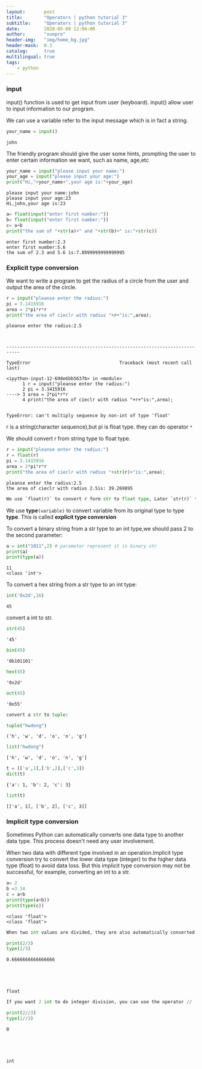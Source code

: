 ```yaml
---
layout:       post
title:        "Operators | python tutorial 3"
subtitle:     "Operators | python tutorial 3"
date:         2020-05-09 12:04:00
author:       "xuepro"
header-img:   "img/home_bg.jpg"
header-mask:  0.3
catalog:      true
multilingual: true
tags:
    - python
---
```



### input

input() function is used to get input from user (keyboard). input() allow user to input information to our program.

We can use a variable refer to the input message which is in fact a string.


```python
your_name = input()
```

    john
    

The friendly program should give the user some hints, prompting the user to enter certain information we want, such as name, age,etc


```python
your_name = input("please input your name:")
your_age = input("please input your age:")
print("Hi,"+your_name+",your age is:"+your_age)
```

    please input your name:john
    please input your age:23
    Hi,john,your age is:23
    


```python
a= float(input("enter first number:"))
b= float(input("enter first number:"))
c= a+b
print("the sum of "+str(a)+" and "+str(b)+" is:"+str(c))
```

    enter first number:2.3
    enter first number:5.6
    the sum of 2.3 and 5.6 is:7.8999999999999995
    

### Explicit type conversion

We want to write a program to get the radius of a circle  from the user and output the area of the circle.


```python
r = input("pleanse enter the radius:")
pi = 3.1415916
area = 2*pi*r*r
print("the area of cieclr with radius "+r+"is:",area);
```

    pleanse enter the radius:2.5
    


    ---------------------------------------------------------------------------

    TypeError                                 Traceback (most recent call last)

    <ipython-input-12-698e6bb5637b> in <module>
          1 r = input("pleanse enter the radius:")
          2 pi = 3.1415916
    ----> 3 area = 2*pi*r*r
          4 print("the area of cieclr with radius "+r+"is:",area);
    

    TypeError: can't multiply sequence by non-int of type 'float'


r is a string(character sequence),but pi is float type. they can do operator `*`

We should convert r from string type to float type.


```python
r = input("pleanse enter the radius:")
r = float(r)
pi = 3.1415916
area = 2*pi*r*r
print("the area of cieclr with radius "+str(r)+"is:",area);
```

    pleanse enter the radius:2.5
    the area of cieclr with radius 2.5is: 39.269895
    


```python
We use `float(r)` to convert r form str to float type, Later `str(r)` to to convert r form float to  str type 
```

We use **type**`(variable)` to convert variable from its original type to type **type**.
This is called **explicit type conversion**

To convert a binary string from a str type to an int type,we should pass 2 to the second parameter:


```python
a = int("1011",2) # parameter represent it is binary str
print(a)
print(type(a))
```

    11
    <class 'int'>
    

To convert a hex string from a str type to an int type:


```python
int('0x2d',16)
```




    45



convert a int to str.


```python
str(45)
```




    '45'




```python
bin(45)
```




    '0b101101'




```python
hex(45)
```




    '0x2d'




```python
oct(45)
```




    '0o55'




```python
convert a str to tuple:
```


```python
tuple("hwdong")
```




    ('h', 'w', 'd', 'o', 'n', 'g')




```python
list("hwdong")
```




    ['h', 'w', 'd', 'o', 'n', 'g']




```python
t = (['a',1],['b',2],['c',3])
dict(t)
```




    {'a': 1, 'b': 2, 'c': 3}




```python
list(t)
```




    [['a', 1], ['b', 2], ['c', 3]]



### Implicit type conversion

Sometimes Python can automatically converts one data type to another data type. This process doesn't need any user involvement. 

When two data with different type involved in an operation.Implicit type conversion try to convert the lower data type (integer) to the higher data type (float) to avoid data loss. But this implicit type conversion may not be successful, for example, converting an int to a str.




```python
a= 2
b =3.14
c = a+b
print(type(a+b))
print(type(c))
```

    <class 'float'>
    <class 'float'>
    


```python
When two int values are divided, they are also automatically converted to float and divided again.
```


```python
print(2/3)
type(2/3)
```

    0.6666666666666666
    




    float




```python
If you want 2 int to do integer division, you can use the operator //
```


```python
print(2//3)
type(2//3)
```

    0
    




    int




```python

```
